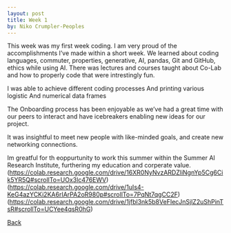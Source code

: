 ```yaml
---
layout: post
title: Week 1
by: Niko Crumpler-Peoples
---
```


This week was my first week coding. I am very proud of the accomplishments I’ve made within a short week. We learned about coding languages, commuter, properties, generative, AI, pandas, Git and GitHub, ethics while using AI. There was lectures and courses taught about Co-Lab and how to properly code that were intrestingly fun.

 I was able to achieve different coding processes And printing various logistic And numerical data frames 

The Onboarding process has been enjoyable as we’ve had a great time with our peers to interact and have icebreakers enabling new ideas for our project. 

It was insightful to meet new people with like-minded goals, and create new networking connections.

Im greatful for th eoppurtunity to work this summer within the Summer AI Research Institute, furthering my education and corperate value.
(https://colab.research.google.com/drive/16XR0NyNvzARDZliNgnYp5Cg6Cik5YR5Q#scrollTo=UOx3lc476EWV)
(https://colab.research.google.com/drive/1uIs4-KeG4azYCKi2KA6rIArPA2oR980p#scrollTo=7PqNt7qgCC2F)
(https://colab.research.google.com/drive/1jfbl3nk5b8VeFIecJnSjlZ2uShPinTsR#scrollTo=UCYee4qsR0hG)

[Back](./)
